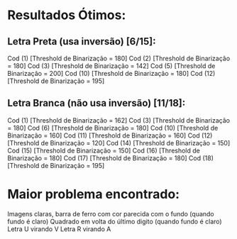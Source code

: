 # Resultados Ótimos:

## Letra Preta (usa inversão) [6/15]:

Cod (1) [Threshold de Binarização = 180]
Cod (2) [Threshold de Binarização = 180]
Cod (3) [Threshold de Binarização = 142]
Cod (5) [Threshold de Binarização = 200]
Cod (10) [Threshold de Binarização = 180]
Cod (12) [Threshold de Binarização = 195]

## Letra Branca (não usa inversão) [11/18]:

Cod (1) [Threshold de Binarização = 162]
Cod (3) [Threshold de Binarização = 180]
Cod (6) [Threshold de Binarização = 180]
Cod (10) [Threshold de Binarização = 160]
Cod (11) [Threshold de Binarização = 160]
Cod (12) [Threshold de Binarização = 120]
Cod (14) [Threshold de Binarização = 150]
Cod (15) [Threshold de Binarização = 150]
Cod (16) [Threshold de Binarização = 180]
Cod (17) [Threshold de Binarização = 180]
Cod (18) [Threshold de Binarização = 195]

# Maior problema encontrado:

Imagens claras, barra de ferro com cor parecida com o fundo (quando fundo é claro)
Quadrado em volta do último digito (quando fundo é claro)
Letra U virando V
Letra R virando A
